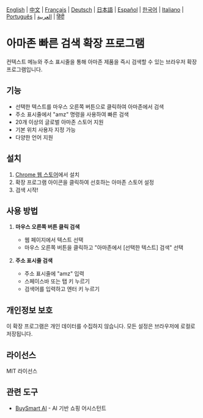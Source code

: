 [English](../README.md) | [中文](README_zh.md) | [Français](README_fr.md) | [Deutsch](README_de.md) | [日本語](README_ja.md) | [Español](README_es.md) | [한국어](README_ko.md) | [Italiano](README_it.md) | [Português](README_pt.md) | [العربية](README_ar.md) | [हिंदी](README_hi.md)

# 아마존 빠른 검색 확장 프로그램

컨텍스트 메뉴와 주소 표시줄을 통해 아마존 제품을 즉시 검색할 수 있는 브라우저 확장 프로그램입니다.

## 기능

- 선택한 텍스트를 마우스 오른쪽 버튼으로 클릭하여 아마존에서 검색
- 주소 표시줄에서 "amz" 명령을 사용하여 빠른 검색
- 20개 이상의 글로벌 아마존 스토어 지원
- 기본 위치 사용자 지정 가능
- 다양한 언어 지원

## 설치

1. [Chrome 웹 스토어](https://chromewebstore.google.com/detail/amazon-quick-search-right/cjfihmfkemfbaeiihbeefmapfahgjodi)에서 설치
2. 확장 프로그램 아이콘을 클릭하여 선호하는 아마존 스토어 설정
3. 검색 시작!

## 사용 방법

1. **마우스 오른쪽 버튼 클릭 검색**
   - 웹 페이지에서 텍스트 선택
   - 마우스 오른쪽 버튼을 클릭하고 "아마존에서 [선택한 텍스트] 검색" 선택

2. **주소 표시줄 검색**
   - 주소 표시줄에 "amz" 입력
   - 스페이스바 또는 탭 키 누르기
   - 검색어를 입력하고 엔터 키 누르기

## 개인정보 보호

이 확장 프로그램은 개인 데이터를 수집하지 않습니다. 모든 설정은 브라우저에 로컬로 저장됩니다.

## 라이선스

MIT 라이선스

## 관련 도구

- [BuySmart AI](https://www.buysmart.ai/chat) - AI 기반 쇼핑 어시스턴트